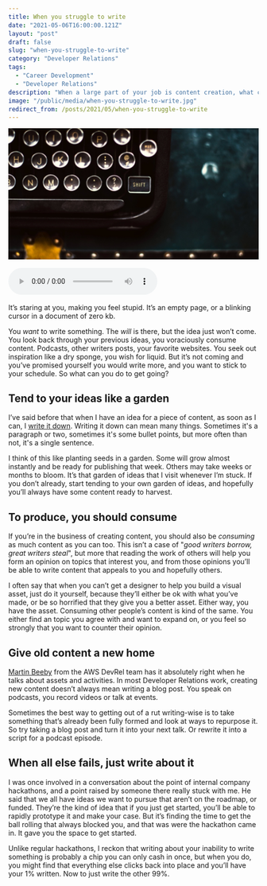 ```yaml
---
title: When you struggle to write
date: "2021-05-06T16:00:00.121Z"
layout: "post"
draft: false
slug: "when-you-struggle-to-write"
category: "Developer Relations"
tags:
  - "Career Development"
  - "Developer Relations"
description: "When a large part of your job is content creation, what can you do when you're struggling to get your creative juices flowing? Here's some approaches I take when writer's block strikes."
image: "/public/media/when-you-struggle-to-write.jpg"
redirect_from: /posts/2021/05/when-you-struggle-to-write
---
```


![A cropped image of a mechanical typewriter](/public/media/when-you-struggle-to-write.jpg)

<audio controls src="https://anchor.fm/s/57ec5b10/podcast/play/32980717/https%3A%2F%2Fd3ctxlq1ktw2nl.cloudfront.net%2Fstaging%2F2021-4-6%2Fc173984b-7966-f8bd-2a0e-513ab59fc5b4.mp3" preload="metadata" onplay="logPlay('when-you-struggle-to-write')"></audio>

It’s staring at you, making you feel stupid. It’s an empty page, or a blinking cursor in a document of zero kb.

You *want* to write something. The *will* is there, but the idea just won’t come. You look back through your previous ideas, you voraciously consume content. Podcasts, other writers posts, your favorite websites. You seek out inspiration like a dry sponge, you wish for liquid. But it’s not coming and you’ve promised yourself you would write more, and you want to stick to your schedule. So what can you do to get going?

## Tend to your ideas like a garden

I’ve said before that when I have an idea for a piece of content, as soon as I can, I [write it down](https://cdoyle.me/posts/getting-better-at-devrel#create-more-content). Writing it
down can mean many things. Sometimes it's a paragraph or two, sometimes it's some bullet points, but more often than not, it's a single sentence.

I think of this like planting seeds in a garden. Some will grow almost instantly and be ready for publishing that week. Others may take weeks or months to bloom. It’s that garden of ideas that I visit whenever I’m stuck. If you don’t already, start tending to your own garden of ideas, and hopefully you’ll always have some content ready to harvest.

## To produce, you should consume

If you’re in the business of creating content, you should also be *consuming* as much content as you can too. This isn’t a case of "*good writers borrow, great writers steal*", but more that reading the work of others will help you form an opinion on topics that interest you, and from those opinions you’ll be able to write content that appeals to you and hopefully others.

I often say that when you can’t get a designer to help you build a visual asset, just do it yourself, because they’ll either be ok with what you’ve made, or be so horrified that they give you a better asset. Either way, you have the asset. Consuming other people’s content is kind of the same. You either find an topic you agree with and want to expand on, or you feel so strongly that you want to counter their opinion.

## Give old content a new home

[Martin Beeby](https://thebeebs.net/2021/03/02/my-top-ten-tips-for-surviving-and-thriving-in-developer-relations/) from the AWS DevRel team has it absolutely right when he talks about assets and activities. In most Developer Relations work, creating new content doesn’t always mean writing a blog post. You speak on podcasts, you record videos or talk at events.

Sometimes the best way to getting out of a rut writing-wise is to take something that’s already been fully formed and look at ways to repurpose it. So try taking a blog post and turn it into your next talk. Or rewrite it into a script for a podcast episode. 

## When all else fails, just write about it

I was once involved in a conversation about the point of internal company hackathons, and a point raised by someone there really stuck with me. He said that we all have ideas we want to pursue that aren’t on the roadmap, or funded. They’re the kind of idea that if you just get started, you’ll be able to rapidly prototype it and make your case. But it’s finding the time to get the ball rolling that always blocked you, and that was were the hackathon came in. It gave you the space to get started.

Unlike regular hackathons, I reckon that writing about your inability to write something is probably a chip you can only cash in once, but when you do, you might find that everything else clicks back into place and you’ll have your 1% written. Now to just write the other 99%. 